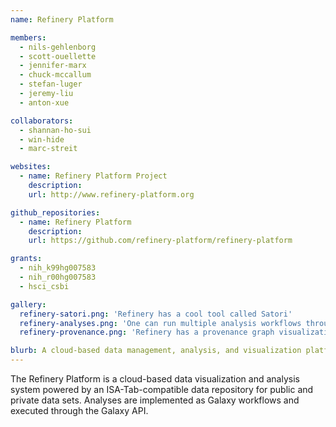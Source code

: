 ```yaml
---
name: Refinery Platform

members:
  - nils-gehlenborg
  - scott-ouellette
  - jennifer-marx
  - chuck-mccallum
  - stefan-luger
  - jeremy-liu
  - anton-xue

collaborators:
  - shannan-ho-sui
  - win-hide
  - marc-streit

websites:
  - name: Refinery Platform Project
    description:
    url: http://www.refinery-platform.org

github_repositories:
  - name: Refinery Platform
    description:
    url: https://github.com/refinery-platform/refinery-platform

grants:
  - nih_k99hg007583
  - nih_r00hg007583
  - hsci_csbi

gallery:
  refinery-satori.png: 'Refinery has a cool tool called Satori'
  refinery-analyses.png: 'One can run multiple analysis workflows through Refinery backed by the popular Galaxy system'
  refinery-provenance.png: 'Refinery has a provenance graph visualization feature'

blurb: A cloud-based data management, analysis, and visualization platform for reproducible biomedical research.
---
```

The Refinery Platform is a cloud-based data visualization and analysis system powered by an ISA-Tab-compatible data repository for public and private data sets. Analyses are implemented as Galaxy workflows and executed through the Galaxy API.